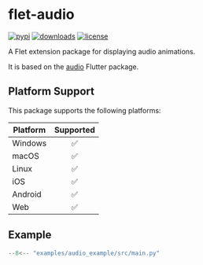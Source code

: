 # flet-audio

[![pypi](https://img.shields.io/pypi/v/flet-audio.svg)](https://pypi.python.org/pypi/flet-audio)
[![downloads](https://static.pepy.tech/badge/flet-audio/month)](https://pepy.tech/project/flet-audio)
[![license](https://img.shields.io/github/license/flet-dev/flet-audio.svg)](https://github.com/flet-dev/flet-audio/blob/main/LICENSE)

A Flet extension package for displaying audio animations.

It is based on the [audio](https://pub.dev/packages/audio) Flutter package.

## Platform Support

This package supports the following platforms:

| Platform | Supported |
|----------|:---------:|
| Windows  |     ✅     |
| macOS    |     ✅     |
| Linux    |     ✅     |
| iOS      |     ✅     |
| Android  |     ✅     |
| Web      |     ✅     |

## Example

```python title="main.py"
--8<-- "examples/audio_example/src/main.py"
``` 

